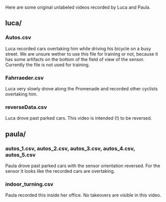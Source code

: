 Here are some original unlabeled videos recorded by Luca and Paula.

## luca/
### Autos.csv
Luca recorded cars overtaking him while driving his bicycle on a busy street. We are unsure wether to use this file for training or not, because it has some artifacts on the bottom of the field of view of the sensor. Currently the file is not used for training.

### Fahrraeder.csv
Luca very slowly drove along the Promenade and recorded other cyclists overtaking him.

### reverseData.csv
Luca drove past parked cars. This video is intended (!) to be reversed.

## paula/
### autos_1.csv, autos_2.csv, autos_3.csv, autos_4.csv, autos_5.csv
Paula drove past parked cars with the sensor orientation reversed. For the sensor it looks like the recorded cars are overtaking.

### indoor_turning.csv
Paula recorded this inside her office. No takeovers are visible in this video.
